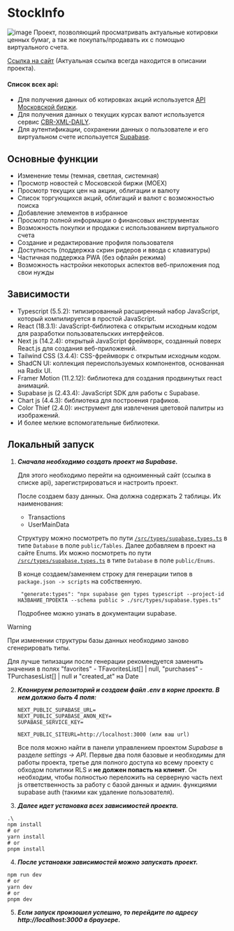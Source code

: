 # StockInfo
![image](https://github.com/Ashot1/StockInfo/assets/44030386/3b1a89d1-1b7e-48c5-8d3b-f91851954908)
Проект, позволяющий просматривать актуальные котировки ценных бумаг, а так же покупать/продавать их с помощью виртуального счета.

[Ссылка на сайт](https://stock-info-theta.vercel.app) (Актуальная ссылка всегда находится в описании проекта).

#### Список всех api: 
- Для получения данных об котировках акций используется [API Московской биржи](https://www.moex.com/a2193).
- Для получения данных о текущих курсах валют используется сервис [CBR-XML-DAILY](https://www.cbr-xml-daily.ru/).
- Для аутентификации, сохранении данных о пользователе и его виртуальном счете используется [Supabase](https://supabase.com/).

## Основные функции
- Изменение темы (темная, светлая, системная)
- Просмотр новостей с Московской биржи (MOEX)
- Просмотр текущих цен на акции, облигации и валюту
- Список торгующихся акций, облигаций и валют с возможностью поиска
- Добавление элементов в избранное
- Просмотр полной информации о финансовых инструментах
- Возможность покупки и продажи с использованием виртуального счета
- Создание и редактирование профиля пользователя
- Доступность (поддержка скрин ридеров и ввода с клавиатуры)
- Частичная поддержка PWA (без офлайн режима)
- Возможность настройки некоторых аспектов веб-приложения под свои нужды

## Зависимости
- Typescript (5.5.2): типизированный расширенный набор JavaScript, который компилируется в простой JavaScript.
- React (18.3.1): JavaScript-библиотека с открытым исходным кодом для разработки пользовательских интерфейсов.
- Next js (14.2.4): открытый JavaScript фреймворк, созданный поверх React.js для создания веб-приложений.
- Tailwind CSS (3.4.4): CSS-фреймворк с открытым исходным кодом.
- ShadCN UI: коллекция переиспользуемых компонентов, основанная на Radix UI.
- Framer Motion (11.2.12): библиотека для создания продвинутых react анимаций.
- Supabase js (2.43.4): JavaScript SDK для работы с Supabase.
- Chart js (4.4.3): библиотека для построения графиков.
- Color Thief (2.4.0): инструмент для извлечения цветовой палитры из изображений.
- И более мелкие вспомогательные библиотеки.

## Локальный запуск
1. ***Сначала необходимо создать проект на Supabase.***

   Для этого необходимо перейти на одноименный сайт (ссылка в списке api), зарегистрироваться и настроить проект.

   После создаем базу данных. Она должна содержать 2 таблицы. Их наименования:
     - Transactions
     - UserMainData
     
     Структуру можно посмотреть по пути [`/src/types/supabase.types.ts`](src/types/supabase.types.ts) в типе `Database` в поле `public/Tables`.
   Далее добавляем в проект на сайте Enums.
   Их можно посмотреть по пути [`/src/types/supabase.types.ts`](src/types/supabase.types.ts) в типе `Database` в поле `public/Enums`.

   В конце создаем/заменяем строку для генерации типов в `package.json -> scripts` на собственную.
   ```
    "generate:types": "npx supabase gen types typescript --project-id НАЗВАНИЕ_ПРОЕКТА --schema public > ./src/types/supabase.types.ts"
    ```
   Подробнее можно узнать в документации supabase.
> [!WARNING]
> При изменении структуры базы данных необходимо заново сгенерировать типы. 
>
> Для лучше типизации после генерации рекомендуется заменить значения в полях 
> "favorites" - TFavoritesList[] | null, "purchases" - TPurchasesList[] | null и "created_at" на Date

2. ***Клонируем репозиторий и создаем файл .env в корне проекта. В нем должно быть 4 поля:***
    ```
    NEXT_PUBLIC_SUPABASE_URL=
    NEXT_PUBLIC_SUPABASE_ANON_KEY=
    SUPABASE_SERVICE_KEY=
    
    NEXT_PUBLIC_SITEURL=http://localhost:3000 (или ваш url)
    ```
    Все поля можно найти в панели управлением проектом *Supabase* в разделе *settings -> API*.
    Первые два поля базовые и необходимы для работы проекта, третье для полного доступа ко всему проекту с обходом политики RLS и **не должен попасть на клиент**. 
    Он необходим, чтобы полностью переложить на серверную часть next js ответственность за работу с базой данных и админ. функциями supabase auth (такими как удаление пользователя).

3. ***Далее идет установка всех зависимостей проекта.***
```
.\
npm install
# or
yarn install
# or
pnpm install
```
4. ***После установки зависимостей можно запускать проект.***
```
npm run dev
# or
yarn dev
# or
pnpm dev
```

5. ***Если запуск произошел успешно, то перейдите по адресу http://localhost:3000 в браузере.***
